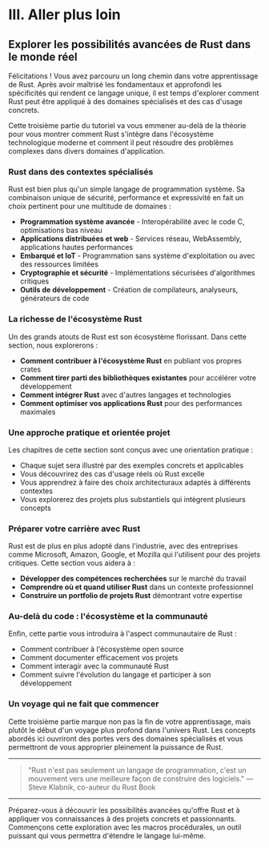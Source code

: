 # III. Aller plus loin

## Explorer les possibilités avancées de Rust dans le monde réel

Félicitations ! Vous avez parcouru un long chemin dans votre apprentissage de Rust. Après avoir maîtrisé les fondamentaux et approfondi les spécificités qui rendent ce langage unique, il est temps d'explorer comment Rust peut être appliqué à des domaines spécialisés et des cas d'usage concrets.

Cette troisième partie du tutoriel va vous emmener au-delà de la théorie pour vous montrer comment Rust s'intègre dans l'écosystème technologique moderne et comment il peut résoudre des problèmes complexes dans divers domaines d'application.

### Rust dans des contextes spécialisés

Rust est bien plus qu'un simple langage de programmation système. Sa combinaison unique de sécurité, performance et expressivité en fait un choix pertinent pour une multitude de domaines :

- **Programmation système avancée** - Interopérabilité avec le code C, optimisations bas niveau
- **Applications distribuées et web** - Services réseau, WebAssembly, applications hautes performances
- **Embarqué et IoT** - Programmation sans système d'exploitation ou avec des ressources limitées
- **Cryptographie et sécurité** - Implémentations sécurisées d'algorithmes critiques
- **Outils de développement** - Création de compilateurs, analyseurs, générateurs de code

### La richesse de l'écosystème Rust

Un des grands atouts de Rust est son écosystème florissant. Dans cette section, nous explorerons :

- **Comment contribuer à l'écosystème Rust** en publiant vos propres crates
- **Comment tirer parti des bibliothèques existantes** pour accélérer votre développement
- **Comment intégrer Rust** avec d'autres langages et technologies
- **Comment optimiser vos applications Rust** pour des performances maximales

### Une approche pratique et orientée projet

Les chapitres de cette section sont conçus avec une orientation pratique :

- Chaque sujet sera illustré par des exemples concrets et applicables
- Vous découvrirez des cas d'usage réels où Rust excelle
- Vous apprendrez à faire des choix architecturaux adaptés à différents contextes
- Vous explorerez des projets plus substantiels qui intègrent plusieurs concepts

### Préparer votre carrière avec Rust

Rust est de plus en plus adopté dans l'industrie, avec des entreprises comme Microsoft, Amazon, Google, et Mozilla qui l'utilisent pour des projets critiques. Cette section vous aidera à :

- **Développer des compétences recherchées** sur le marché du travail
- **Comprendre où et quand utiliser Rust** dans un contexte professionnel
- **Construire un portfolio de projets Rust** démontrant votre expertise

### Au-delà du code : l'écosystème et la communauté

Enfin, cette partie vous introduira à l'aspect communautaire de Rust :

- Comment contribuer à l'écosystème open source
- Comment documenter efficacement vos projets
- Comment interagir avec la communauté Rust
- Comment suivre l'évolution du langage et participer à son développement

### Un voyage qui ne fait que commencer

Cette troisième partie marque non pas la fin de votre apprentissage, mais plutôt le début d'un voyage plus profond dans l'univers Rust. Les concepts abordés ici ouvriront des portes vers des domaines spécialisés et vous permettront de vous approprier pleinement la puissance de Rust.

* * *

> "Rust n'est pas seulement un langage de programmation, c'est un mouvement vers une meilleure façon de construire des logiciels." — Steve Klabnik, co-auteur du Rust Book

* * *

Préparez-vous à découvrir les possibilités avancées qu'offre Rust et à appliquer vos connaissances à des projets concrets et passionnants. Commençons cette exploration avec les macros procédurales, un outil puissant qui vous permettra d'étendre le langage lui-même.
